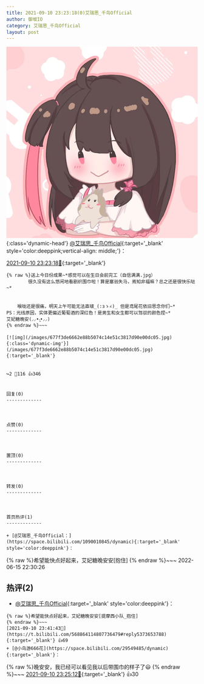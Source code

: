 ```yaml
---
title: 2021-09-10 23:23:18(0)艾瑞思_千鸟Official
author: 御坂IO
category: 艾瑞思_千鸟Official
layout: post
---
```


![img](/images/7e08840c56f251de28bdf766b647bd5fe9a5d50a.jpg){:class='dynamic-head'}
[@艾瑞思_千鸟Official](https://space.bilibili.com/1090010845/dynamic){:target='_blank' style='color:deeppink;vertical-align: middle;'}：

[2021-09-10 23:23:18🔗](https://t.bilibili.com/568864114807736479){:target='_blank'}

~~~
{% raw %}送上今日份成果~*感觉可以在生日会前完工（自信满满.jpg）
        很久没有这么悠闲地看剧织围巾啦！算是塞翁失马，焉知非福嘛？总之还是很快乐哒~*
     
    
    喉咙还是很痛，明天上午可能无法直啵_(:зゝ∠)_ 但是鸢尾花依旧思念你们~*
PS：光线原因，实体更偏近葡萄酒的深红色！是男生和女生都可以驾驭的颜色捏~*
艾妃糖晚安(⸝⸝•‧̫•⸝⸝)
{% endraw %}~~~

[![img](/images/677f3de6662e88b5074c14e51c3817d90e00dc05.jpg){:class='dynamic-img'}](/images/677f3de6662e88b5074c14e51c3817d90e00dc05.jpg){:target='_blank'}


↪️2 💬116 👍346


回复(0)
-------------



点赞(0)
-------------



置顶(0)
-------------



转发(0)
-------------



首页热评(1)
-------------

+ [@艾瑞思_千鸟Official：](https://space.bilibili.com/1090010845/dynamic){:target='_blank' style='color:deeppink'}：
~~~
{% raw %}希望能快点好起来，艾妃糖晚安安[抱住]
{% endraw %}~~~
2022-06-15 22:30:26


热评(2)
-------------

+ [@艾瑞思_千鸟Official](https://space.bilibili.com/1090010845/dynamic){:target='_blank' style='color:deeppink'}：
~~~
{% raw %}希望能快点好起来，艾妃糖晚安安[提摩西小队_抱住]
{% endraw %}~~~
[2021-09-10 23:41:43🔗](https://t.bilibili.com/568864114807736479#reply5373653788){:target='_blank'} 👍69
+ [@小鸟游666花](https://space.bilibili.com/29549485/dynamic){:target='_blank'}：
~~~
{% raw %}晚安安，我已经可以看见我以后带围巾的样子了😃
{% endraw %}~~~
[2021-09-10 23:25:12🔗](https://t.bilibili.com/568864114807736479#reply5373542881){:target='_blank'} 👍30


